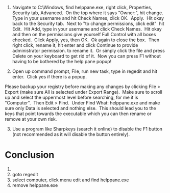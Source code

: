 

1) Navigate to C:\Windows, find helppane.exe, right click, Properties, Security tab, Advanced.  On the top where it says "Owner:", hit change.  Type in your username and hit Check Names, click OK.  Apply.  Hit okay back to the Security tab.  Next to "to change permissions, click edit"  hit Edit.  Hit Add, type in your username and click Check Names.  Hit okay and then on the permissions give yourself Full Control with all boxes checked.  Click Apply, yes, then OK.  Ok again to close the box.  Then right click, rename it, hit enter and click Continue to provide administrator permission. to rename it.  Or simply click the file and press Delete on your keyboard to get rid of it.  Now you can press F1 without having to be bothered by the help pane popup!

2) Open up command prompt, File, run new task, type in regedit and hit enter.  Click yes if there is a popup. 

Please backup your registry before making any changes by clicking File > Export (make sure All is selected under Export Range).  Make sure to scroll up and select the uppermost level before searching, for me it is "Computer".  Then Edit > Find.  Under Find What: helppane.exe and make sure only Data is selected and nothing else.  This should lead you to the keys that point towards the executable which you can then rename or remove at your own risk.   

3) Use a program like Sharpkeys (search it online) to disable the F1 button (not recommended as it will disable the button entirely).

# Conclusion
1. 
1. goto regedit
2. select computer, click menu edit and find helppane.exe
3. remove helppane.exe
